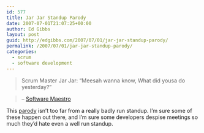 ```yaml
---
id: 577
title: Jar Jar Standup Parody
date: 2007-07-01T21:07:25+00:00
author: Ed Gibbs
layout: post
guid: http://edgibbs.com/2007/07/01/jar-jar-standup-parody/
permalink: /2007/07/01/jar-jar-standup-parody/
categories:
  - scrum
  - software development
---
```

> Scrum Master Jar Jar: &ldquo;Meesah wanna know, What did yousa do yesterday?&rdquo;
  
> 
  
> &#8211; [Software Maestro](http://softwaremaestro.wordpress.com/) 

This [parody](http://softwaremaestro.wordpress.com/2007/06/30/scrum-master-jar-jar/) isn&#8217;t too far from a really badly run standup. I&#8217;m sure some of these happen out there, and I&#8217;m sure some developers despise meetings so much they&#8217;d hate even a well run standup.